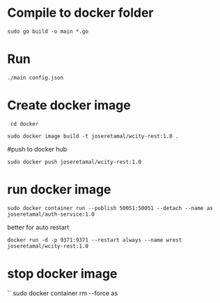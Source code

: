 # Compile to docker folder

``
 sudo go build -o main *.go
``

# Run 

``
./main config.json
``

# Create docker image

`` 
cd docker
``

``
sudo docker image build -t joseretamal/wcity-rest:1.0 .
``

#push to docker hub

```
sudo docker push joseretamal/wcity-rest:1.0
```

# run docker image
``
 sudo docker container run --publish 50051:50051 --detach --name as joseretamal/auth-service:1.0
``


better for auto restart

`
docker run -d -p 9371:9371 --restart always --name wrest joseretamal/wcity-rest:1.0
`



# stop docker image
``
sudo docker container rm --force as
